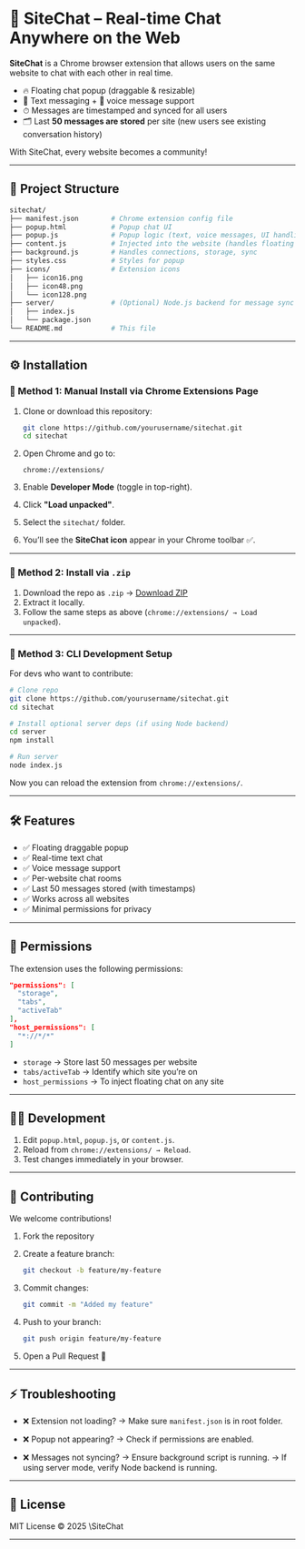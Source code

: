 
# 🚀 SiteChat – Real-time Chat Anywhere on the Web

**SiteChat** is a Chrome browser extension that allows users on the same website to chat with each other in real time.

* 🔥 Floating chat popup (draggable & resizable)
* 💬 Text messaging + 🎤 voice message support
* ⏱ Messages are timestamped and synced for all users
* 🗂 Last **50 messages are stored** per site (new users see existing conversation history)

With SiteChat, every website becomes a community!

---

## 📂 Project Structure

```bash
sitechat/
├── manifest.json        # Chrome extension config file
├── popup.html           # Popup chat UI
├── popup.js             # Popup logic (text, voice messages, UI handling)
├── content.js           # Injected into the website (handles floating chat)
├── background.js        # Handles connections, storage, sync
├── styles.css           # Styles for popup
├── icons/               # Extension icons
│   ├── icon16.png
│   ├── icon48.png
│   └── icon128.png
├── server/              # (Optional) Node.js backend for message sync
│   ├── index.js
│   └── package.json
└── README.md            # This file
```

---

## ⚙️ Installation

### 🔹 Method 1: Manual Install via Chrome Extensions Page

1. Clone or download this repository:

   ```bash
   git clone https://github.com/yourusername/sitechat.git
   cd sitechat
   ```

2. Open Chrome and go to:

   ```
   chrome://extensions/
   ```

3. Enable **Developer Mode** (toggle in top-right).

4. Click **"Load unpacked"**.

5. Select the `sitechat/` folder.

6. You’ll see the **SiteChat icon** appear in your Chrome toolbar ✅.

---

### 🔹 Method 2: Install via `.zip`

1. Download the repo as `.zip` → [Download ZIP](https://github.com/yourusername/sitechat/archive/refs/heads/main.zip)
2. Extract it locally.
3. Follow the same steps as above (`chrome://extensions/ → Load unpacked`).

---

### 🔹 Method 3: CLI Development Setup

For devs who want to contribute:

```bash
# Clone repo
git clone https://github.com/yourusername/sitechat.git
cd sitechat

# Install optional server deps (if using Node backend)
cd server
npm install

# Run server
node index.js
```

Now you can reload the extension from `chrome://extensions/`.

---

## 🛠️ Features

* ✅ Floating draggable popup
* ✅ Real-time text chat
* ✅ Voice message support
* ✅ Per-website chat rooms
* ✅ Last 50 messages stored (with timestamps)
* ✅ Works across all websites
* ✅ Minimal permissions for privacy

---

## 🔐 Permissions

The extension uses the following permissions:

```json
"permissions": [
  "storage", 
  "tabs", 
  "activeTab"
],
"host_permissions": [
  "*://*/*"
]
```

* `storage` → Store last 50 messages per website
* `tabs/activeTab` → Identify which site you’re on
* `host_permissions` → To inject floating chat on any site

---

## 🧑‍💻 Development

1. Edit `popup.html`, `popup.js`, or `content.js`.
2. Reload from `chrome://extensions/ → Reload`.
3. Test changes immediately in your browser.

---

## 🤝 Contributing

We welcome contributions!

1. Fork the repository
2. Create a feature branch:

   ```bash
   git checkout -b feature/my-feature
   ```
3. Commit changes:

   ```bash
   git commit -m "Added my feature"
   ```
4. Push to your branch:

   ```bash
   git push origin feature/my-feature
   ```
5. Open a Pull Request 🎉

---

## ⚡ Troubleshooting

* ❌ Extension not loading?
  → Make sure `manifest.json` is in root folder.

* ❌ Popup not appearing?
  → Check if permissions are enabled.

* ❌ Messages not syncing?
  → Ensure background script is running.
  → If using server mode, verify Node backend is running.

---

## 📜 License

MIT License © 2025 \SiteChat

---


